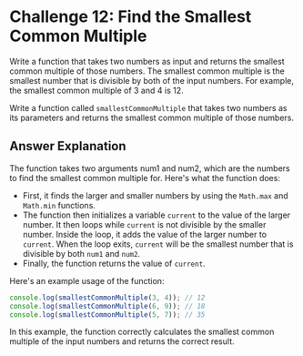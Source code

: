 # Challenge 12: Find the Smallest Common Multiple

Write a function that takes two numbers as input and returns the smallest common multiple of those numbers. The smallest common multiple is the smallest number that is divisible by both of the input numbers. For example, the smallest common multiple of 3 and 4 is 12.

Write a function called `smallestCommonMultiple` that takes two numbers as its parameters and returns the smallest common multiple of those numbers.

## Answer Explanation

The function takes two arguments num1 and num2, which are the numbers to find the smallest common multiple for. Here's what the function does:

- First, it finds the larger and smaller numbers by using the `Math.max` and `Math.min` functions.
- The function then initializes a variable `current` to the value of the larger number. It then loops while `current` is not divisible by the smaller number. Inside the loop, it adds the value of the larger number to `current`. When the loop exits, `current` will be the smallest number that is divisible by both `num1` and `num2`.
- Finally, the function returns the value of `current`.

Here's an example usage of the function:

```javascript
console.log(smallestCommonMultiple(3, 4)); // 12
console.log(smallestCommonMultiple(6, 9)); // 18
console.log(smallestCommonMultiple(5, 7)); // 35
```

In this example, the function correctly calculates the smallest common multiple of the input numbers and returns the correct result.
